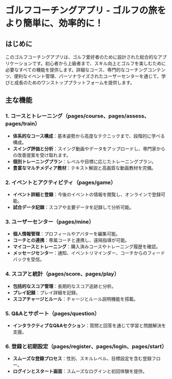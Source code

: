 # ゴルフコーチングアプリ - ゴルフの旅をより簡単に、効率的に！

## はじめに

このゴルフコーチングアプリは、ゴルフ愛好者のために設計された総合的なアプリケーションです。初心者から上級者まで、スキル向上とゴルフを楽しむために必要なすべての機能を提供します。詳細なコース、専門的なコーチングコンテンツ、便利なイベント管理、パーソナライズされたユーザーセンターを通じて、学びと成長のためのワンストッププラットフォームを提供します。

## 主な機能

### 1. コースとトレーニング（pages/course、pages/assess、pages/train）

- **体系的なコース構成**：基本姿勢から高度なテクニックまで、段階的に学べる構成。
- **スイング評価と分析**：スイング動画やデータをアップロードし、専門家からの改善提案を受け取れます。
- **個別トレーニングプラン**：レベルや目標に応じたトレーニングプラン。
- **豊富なマルチメディア教材**：テキスト解説と高画質な動画教材を完備。

### 2. イベントとアクティビティ（pages/game）

- **イベント詳細と登録**：今後のイベントの情報を閲覧し、オンラインで登録可能。
- **試合データ記録**：スコアや主要データを記録して分析可能。

### 3. ユーザーセンター（pages/mine）

- **個人情報管理**：プロフィールやアバターを編集可能。
- **コーチとの連携**：専属コーチと連携し、遠隔指導が可能。
- **マイコースとトレーニング**：購入済みコースやトレーニング履歴を確認。
- **メッセージセンター**：通知、イベントリマインダー、コーチからのフィードバックを受信。

### 4. スコアと統計（pages/score、pages/play）

- **包括的なスコア管理**：長期的なスコア追跡と分析。
- **プレイ記録**：プレイ詳細を記録。
- **スコアチャージとルール**：チャージとルール説明機能を搭載。

### 5. Q&Aとサポート（pages/question）

- **インタラクティブなQ&Aセクション**：質問と回答を通じて学習と問題解決を支援。

### 6. 登録と初期設定（pages/register、pages/login、pages/start）

- **スムーズな登録プロセス**：性別、スキルレベル、目標設定を含む登録フロー。
- **ログインとスタート画面**：スムーズなログインと初回体験を提供。
